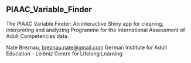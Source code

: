 ## PIAAC_Variable_Finder
The PIAAC Variable Finder: An interactive Shiny app for cleaning, interpreting and analyzing Programme for the International Assessment of Adult Competencies data

Nate Breznau, breznau.nate@gmail.com
German Institute for Adult Education - Leibniz Centre for Lifelong Learning


